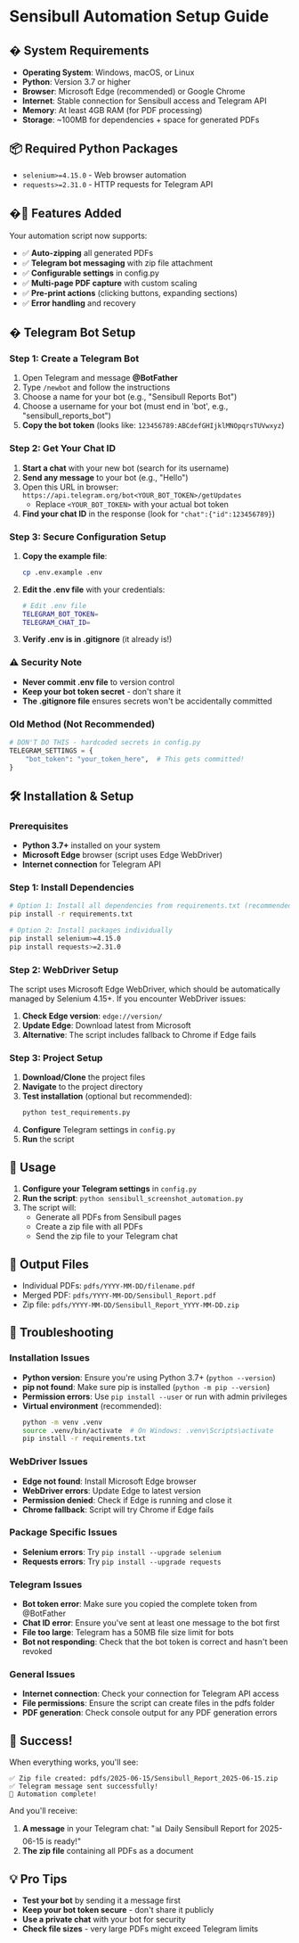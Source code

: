 # Sensibull Automation Setup Guide

## � System Requirements
- **Operating System**: Windows, macOS, or Linux
- **Python**: Version 3.7 or higher
- **Browser**: Microsoft Edge (recommended) or Google Chrome
- **Internet**: Stable connection for Sensibull access and Telegram API
- **Memory**: At least 4GB RAM (for PDF processing)
- **Storage**: ~100MB for dependencies + space for generated PDFs

## 📦 Required Python Packages
- `selenium>=4.15.0` - Web browser automation
- `requests>=2.31.0` - HTTP requests for Telegram API

## �🚀 Features Added
Your automation script now supports:
- ✅ **Auto-zipping** all generated PDFs
- ✅ **Telegram bot messaging** with zip file attachment
- ✅ **Configurable settings** in config.py
- ✅ **Multi-page PDF capture** with custom scaling
- ✅ **Pre-print actions** (clicking buttons, expanding sections)
- ✅ **Error handling** and recovery

## � Telegram Bot Setup

### Step 1: Create a Telegram Bot
1. Open Telegram and message **@BotFather**
2. Type `/newbot` and follow the instructions
3. Choose a name for your bot (e.g., "Sensibull Reports Bot")
4. Choose a username for your bot (must end in 'bot', e.g., "sensibull_reports_bot")
5. **Copy the bot token** (looks like: `123456789:ABCdefGHIjklMNOpqrsTUVwxyz`)

### Step 2: Get Your Chat ID
1. **Start a chat** with your new bot (search for its username)
2. **Send any message** to your bot (e.g., "Hello")
3. Open this URL in browser: `https://api.telegram.org/bot<YOUR_BOT_TOKEN>/getUpdates`
   - Replace `<YOUR_BOT_TOKEN>` with your actual bot token
4. **Find your chat ID** in the response (look for `"chat":{"id":123456789}`)

### Step 3: Secure Configuration Setup
1. **Copy the example file**: 
   ```bash
   cp .env.example .env
   ```
2. **Edit the .env file** with your credentials:
   ```bash
   # Edit .env file
   TELEGRAM_BOT_TOKEN=
   TELEGRAM_CHAT_ID=
   ```
3. **Verify .env is in .gitignore** (it already is!)

### ⚠️ Security Note
- **Never commit .env file** to version control
- **Keep your bot token secret** - don't share it
- **The .gitignore file** ensures secrets won't be accidentally committed

### Old Method (Not Recommended)
```python
# DON'T DO THIS - hardcoded secrets in config.py
TELEGRAM_SETTINGS = {
    "bot_token": "your_token_here",  # This gets committed!
}
```

## 🛠️ Installation & Setup

### Prerequisites
- **Python 3.7+** installed on your system
- **Microsoft Edge** browser (script uses Edge WebDriver)
- **Internet connection** for Telegram API

### Step 1: Install Dependencies
```bash
# Option 1: Install all dependencies from requirements.txt (recommended)
pip install -r requirements.txt

# Option 2: Install packages individually
pip install selenium>=4.15.0
pip install requests>=2.31.0
```

### Step 2: WebDriver Setup
The script uses Microsoft Edge WebDriver, which should be automatically managed by Selenium 4.15+. If you encounter WebDriver issues:

1. **Check Edge version**: `edge://version/`
2. **Update Edge**: Download latest from Microsoft
3. **Alternative**: The script includes fallback to Chrome if Edge fails

### Step 3: Project Setup
1. **Download/Clone** the project files
2. **Navigate** to the project directory
3. **Test installation** (optional but recommended):
   ```bash
   python test_requirements.py
   ```
4. **Configure** Telegram settings in `config.py`
5. **Run** the script

## 🎯 Usage
1. **Configure your Telegram settings** in `config.py`
2. **Run the script**: `python sensibull_screenshot_automation.py`
3. The script will:
   - Generate all PDFs from Sensibull pages
   - Create a zip file with all PDFs
   - Send the zip file to your Telegram chat

## 📁 Output Files
- Individual PDFs: `pdfs/YYYY-MM-DD/filename.pdf`
- Merged PDF: `pdfs/YYYY-MM-DD/Sensibull_Report.pdf`  
- Zip file: `pdfs/YYYY-MM-DD/Sensibull_Report_YYYY-MM-DD.zip`

## 🔧 Troubleshooting

### Installation Issues
- **Python version**: Ensure you're using Python 3.7+ (`python --version`)
- **pip not found**: Make sure pip is installed (`python -m pip --version`)
- **Permission errors**: Use `pip install --user` or run with admin privileges
- **Virtual environment** (recommended):
  ```bash
  python -m venv .venv
  source .venv/bin/activate  # On Windows: .venv\Scripts\activate
  pip install -r requirements.txt
  ```

### WebDriver Issues
- **Edge not found**: Install Microsoft Edge browser
- **WebDriver errors**: Update Edge to latest version
- **Permission denied**: Check if Edge is running and close it
- **Chrome fallback**: Script will try Chrome if Edge fails

### Package Specific Issues
- **Selenium errors**: Try `pip install --upgrade selenium`
- **Requests errors**: Try `pip install --upgrade requests`

### Telegram Issues
- **Bot token error**: Make sure you copied the complete token from @BotFather
- **Chat ID error**: Ensure you've sent at least one message to the bot first
- **File too large**: Telegram has a 50MB file size limit for bots
- **Bot not responding**: Check that the bot token is correct and hasn't been revoked

### General Issues
- **Internet connection**: Check your connection for Telegram API access
- **File permissions**: Ensure the script can create files in the pdfs folder
- **PDF generation**: Check console output for any PDF generation errors

## 🎉 Success!
When everything works, you'll see:
```
✅ Zip file created: pdfs/2025-06-15/Sensibull_Report_2025-06-15.zip
✅ Telegram message sent successfully!
🎉 Automation complete!
```

And you'll receive:
1. **A message** in your Telegram chat: "📊 Daily Sensibull Report for 2025-06-15 is ready!"
2. **The zip file** containing all PDFs as a document

## 💡 Pro Tips
- **Test your bot** by sending it a message first
- **Keep your bot token secure** - don't share it publicly
- **Use a private chat** with your bot for security
- **Check file sizes** - very large PDFs might exceed Telegram limits

